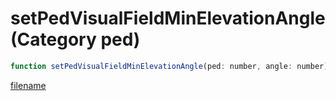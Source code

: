 # setPedVisualFieldMinElevationAngle (Category ped)

```js
function setPedVisualFieldMinElevationAngle(ped: number, angle: number): void
```

[filename](setPedVisualFieldMinElevationAngle_m.md ':include')